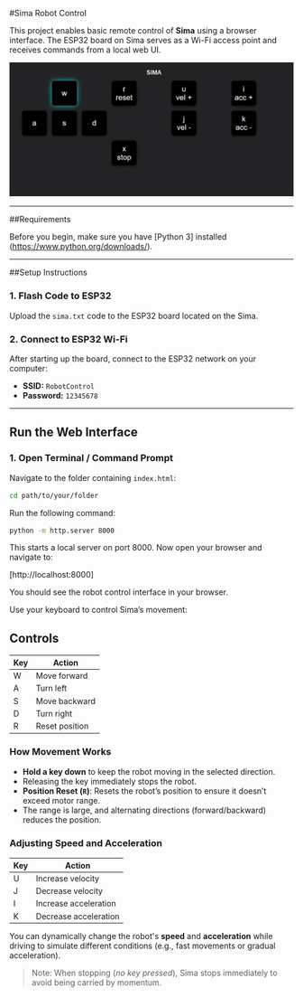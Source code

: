 #Sima Robot Control

This project enables basic remote control of **Sima** using a browser interface. 
The ESP32 board on Sima serves as a Wi-Fi access point and receives commands from a local web UI.

<img src="https://raw.githubusercontent.com/prokelj/images/main/web_app.png" alt="Web-App" width="600"/>


---

##Requirements

Before you begin, make sure you have [Python 3] installed (https://www.python.org/downloads/).

---

##Setup Instructions

### 1. Flash Code to ESP32

Upload the `sima.txt` code to the ESP32 board located on the Sima.

### 2. Connect to ESP32 Wi-Fi

After starting up the board, connect to the ESP32 network on your computer:

- **SSID:** `RobotControl`
- **Password:** `12345678`

---

## Run the Web Interface

### 1. Open Terminal / Command Prompt

Navigate to the folder containing `index.html`:

```bash
cd path/to/your/folder
```

Run the following command: 

```bash
python -m http.server 8000
```

This starts a local server on port 8000. Now open your browser and navigate to:

[http://localhost:8000]

You should see the robot control interface in your browser.

Use your keyboard to control Sima’s movement:

## Controls

Key    | Action
-------|------------------
W      | Move forward
A      | Turn left
S      | Move backward
D      | Turn right
R      | Reset position

### How Movement Works

- **Hold a key down** to keep the robot moving in the selected direction.
- Releasing the key immediately stops the robot.
- **Position Reset (`R`)**: Resets the robot’s position to ensure it doesn’t exceed motor range.
- The range is large, and alternating directions (forward/backward) reduces the position.

### Adjusting Speed and Acceleration

Key    | Action
-------|------------------
U      | Increase velocity
J      | Decrease velocity
I      | Increase acceleration
K      | Decrease acceleration

You can dynamically change the robot's **speed** and **acceleration** while driving to simulate different conditions (e.g., fast movements or gradual acceleration).

>Note: When stopping (*no key pressed*), Sima stops immediately to avoid being carried by momentum.
